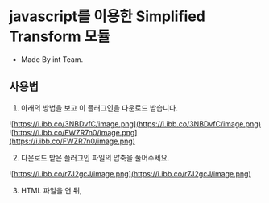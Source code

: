 # javascript를 이용한 Simplified Transform 모듈
+ Made By int Team.

## 사용법
1. 아래의 방법을 보고 이 플러그인을 다운로드 받습니다.

![https://i.ibb.co/3NBDvfC/image.png](https://i.ibb.co/3NBDvfC/image.png)
![https://i.ibb.co/FWZR7n0/image.png](https://i.ibb.co/FWZR7n0/image.png)

2. 다운로드 받은 플러그인 파일의 압축을 풀어주세요.

![https://i.ibb.co/r7J2gcJ/image.png](https://i.ibb.co/r7J2gcJ/image.png)

3. HTML 파일을 연 뒤, <script src="./js/simplified-transform.min.js"> 식으로 js를 불러와 주시면 끝!

![https://i.ibb.co/zGXq2tq/1.png](https://i.ibb.co/zGXq2tq/1.png)

## Copyright & Use Open Source
+ Copyright 2020 int Team. All Rights Reserved.

## 문의
+ 사용 중 발생한 문제는 https://discord.gg/WxjQaPK 에서 해주세요.

저희 플러그인을 이용해 주셔서 감사합니다.
